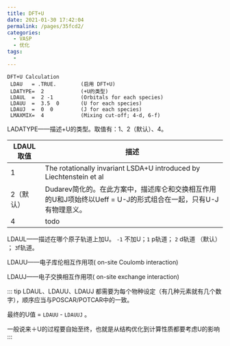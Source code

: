 ```yaml
---
title: DFT+U
date: 2021-01-30 17:42:04
permalink: /pages/35fcd2/
categories:
  - VASP
  - 优化
tags:
  - 
---
```




```
DFT+U Calculation
 LDAU   = .TRUE.        (启用 DFT+U)
 LDATYPE=  2            (+U的类型)
 LDAUL  =  2 -1         (Orbitals for each species)
 LDAUU  =  3.5  0       (U for each species)
 LDAUJ  =  0  0         (J for each species)
 LMAXMIX=  4            (Mixing cut-off; 4-d, 6-f)
```

LADATYPE——描述+U的类型。取值有：1、2（默认）、4。

| LDAUL取值 | 描述                                                                                                           |
| --------- | -------------------------------------------------------------------------------------------------------------- |
| 1         | The rotationally invariant LSDA+U introduced by Liechtenstein et al                                            |
| 2（默认） | Dudarev简化的。在此方案中，描述库仑和交换相互作用的U和J项始终以Ueff = U-J的形式组合在一起，只有U-J有物理意义。 |
| 4         | todo                                                                                                           |

LDAUL——描述在哪个原子轨道上加U。 `-1` 不加U；`1` p轨道； `2` d轨道 （默认） ； `3`f轨道。

LDAUU——电子库伦相互作用项( on-site Coulomb interaction)

LDAUJ——电子交换相互作用项( on-site exchange interaction)

::: tip
LDAUL、LDAUU、LDAUJ 都需要为每个物种设定（有几种元素就有几个数字），顺序应当与POSCAR/POTCAR中的一致。

最终的U值 = `LDAUU` - `LDAUUJ` 。

一般说来＋U的过程要自始至终，也就是从结构优化到计算性质都要考虑U的影响
:::

